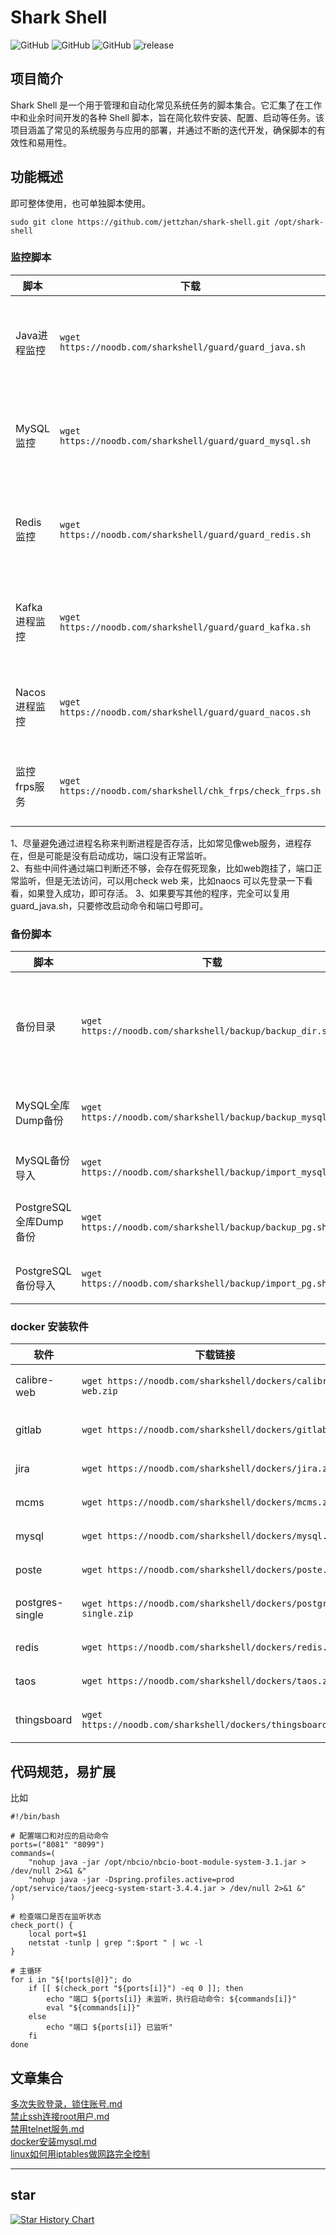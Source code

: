 # Shark Shell

![GitHub](https://img.shields.io/github/license/jettzhan/shark-shell?style=flat-square)
![GitHub](https://img.shields.io/github/stars/jettzhan/shark-shell?style=flat-square)
![GitHub](https://img.shields.io/github/forks/jettzhan/shark-shell?style=flat-square)
![release](https://img.shields.io/github/v/release/jettzhan/shark-shell)

## 项目简介

Shark Shell 是一个用于管理和自动化常见系统任务的脚本集合。它汇集了在工作中和业余时间开发的各种 Shell
脚本，旨在简化软件安装、配置、启动等任务。该项目涵盖了常见的系统服务与应用的部署，并通过不断的迭代开发，确保脚本的有效性和易用性。

## 功能概述

即可整体使用，也可单独脚本使用。

```shell
sudo git clone https://github.com/jettzhan/shark-shell.git /opt/shark-shell
```

### 监控脚本

| 脚本        | 下载                                                         | 功能描述                               | crontab                                             |
|-----------|------------------------------------------------------------|------------------------------------|-----------------------------------------------------|
| Java进程监控  | `wget https://noodb.com/sharkshell/guard/guard_java.sh`    | 根据端口，监控进程；可自定配置启动命令；可以定制修改。        | 0 2 * * * /opt/shark-shell/guard/guard_java.sh      |
| MySQL监控   | `wget https://noodb.com/sharkshell/guard/guard_mysql.sh`   | 根据端口，监控进程；可自定配置启动命令；可以定制修改。        | 0 2 * * * /opt/shark-shell/guard/guard_mysql.sh     |
| Redis监控   | `wget https://noodb.com/sharkshell/guard/guard_redis.sh`   | 根据端口，监控进程；可自定配置启动命令；可以定制修改。        | 0 2 * * * /opt/shark-shell/guard/guard_redis.sh     |
| Kafka进程监控 | `wget https://noodb.com/sharkshell/guard/guard_kafka.sh`   | 监控Kafka进程；异常先启动zookeeper,然后是kafka。 | */5 * * * * /opt/shark-shell/guard/guard_kafka.sh   |
| Nacos进程监控 | `wget https://noodb.com/sharkshell/guard/guard_nacos.sh`   | 先判断端口，然后在通过登录来判断Nacos 是否存活。        | */5 * * * * /opt/shark-shell/guard/guard_nacos.sh   |
| 监控frps服务  | `wget https://noodb.com/sharkshell/chk_frps/check_frps.sh` | 监控frps某些服务是否在线，不在先就email通知         | */5 * * * * /opt/shark-shell/chk_frps/check_frps.sh |

1、尽量避免通过进程名称来判断进程是否存活，比如常见像web服务，进程存在，但是可能是没有启动成功，端口没有正常监听。  
2、有些中间件通过端口判断还不够，会存在假死现象，比如web跑挂了，端口正常监听，但是无法访问，可以用check
web 来，比如naocs 可以先登录一下看看，如果登入成功，即可存活。
3、如果要写其他的程序，完全可以复用guard_java.sh，只要修改启动命令和端口号即可。

### 备份脚本

| 脚本                 | 下载                                                         | 功能描述                                                      | crontab                                           |
|--------------------|------------------------------------------------------------|-----------------------------------------------------------|---------------------------------------------------|
| 备份目录               | `wget https://noodb.com/sharkshell/backup/backup_dir.sh`   | 备份目录到指定目录,保留最近2次文件；可以备份数据库目录 /var/lib/mysql；或者应用/opt/apps | */5 * * * * /opt/shark-shell/backup/backup_dir.sh |
| MySQL全库Dump备份      | `wget https://noodb.com/sharkshell/backup/backup_mysql.sh` | 备份MySQL所有数据库到指定目录；也可只指定数据库                                | */5 * * * * /opt/shark-shell/backup/backup_dir.sh |
| MySQL备份导入          | `wget https://noodb.com/sharkshell/backup/import_mysql.sh` | 导入通过backup_mysql.sh备份的数据库	                                | 无                                                 |
| PostgreSQL全库Dump备份 | `wget https://noodb.com/sharkshell/backup/backup_pg.sh`    | 备份postgresql所有数据库到指定目录；也可只指定数据库                           | */5 * * * * /opt/shark-shell/backup/backup_pg.sh  |
| PostgreSQL备份导入     | `wget https://noodb.com/sharkshell/backup/import_pg.sh`    | 导入通过backup_pg.sh备份的数据库	                                   | 无                                                 |

### docker 安装软件

| 软件              | 下载链接                                                            | 安装命令                                                |
|-----------------|-----------------------------------------------------------------|-----------------------------------------------------|
| calibre-web     | `wget https://noodb.com/sharkshell/dockers/calibre-web.zip`     | `unzip calibre-web.zip && docker-compose up -d`     |
| gitlab          | `wget https://noodb.com/sharkshell/dockers/gitlab.zip`          | `unzip gitlab.zip && docker-compose up -d`          |
| jira            | `wget https://noodb.com/sharkshell/dockers/jira.zip`            | `unzip jira.zip && docker-compose up -d`            |
| mcms            | `wget https://noodb.com/sharkshell/dockers/mcms.zip`            | `unzip mcms.zip && docker-compose up -d`            |
| mysql           | `wget https://noodb.com/sharkshell/dockers/mysql.zip`           | `unzip mysql.zip && docker-compose up -d`           |
| poste           | `wget https://noodb.com/sharkshell/dockers/poste.zip`           | `unzip poste.zip && docker-compose up -d`           |
| postgres-single | `wget https://noodb.com/sharkshell/dockers/postgres-single.zip` | `unzip postgres-single.zip && docker-compose up -d` |
| redis           | `wget https://noodb.com/sharkshell/dockers/redis.zip`           | `unzip redis.zip && docker-compose up -d`           |
| taos            | `wget https://noodb.com/sharkshell/dockers/taos.zip`            | `unzip taos.zip && docker-compose up -d`            |
| thingsboard     | `wget https://noodb.com/sharkshell/dockers/thingsboard.zip`     | `unzip thingsboard.zip && docker-compose up -d`     |

## 代码规范，易扩展

比如

```shell
#!/bin/bash

# 配置端口和对应的启动命令
ports=("8081" "8099")
commands=(
    "nohup java -jar /opt/nbcio/nbcio-boot-module-system-3.1.jar > /dev/null 2>&1 &"
    "nohup java -jar -Dspring.profiles.active=prod /opt/service/taos/jeecg-system-start-3.4.4.jar > /dev/null 2>&1 &"
)

# 检查端口是否在监听状态
check_port() {
    local port=$1
    netstat -tunlp | grep ":$port " | wc -l
}

# 主循环
for i in "${!ports[@]}"; do
    if [[ $(check_port "${ports[i]}") -eq 0 ]]; then
        echo "端口 ${ports[i]} 未监听，执行启动命令: ${commands[i]}"
        eval "${commands[i]}"
    else
        echo "端口 ${ports[i]} 已监听"
    fi
done
```

## 文章集合

[多次失败登录，锁住账号.md](./ssh/多次失败登录，锁住账号.md)   
[禁止ssh连接root用户.md](./ssh/禁止ssh连接root用户.md)   
[禁用telnet服务.md](./ssh/禁用telnet服务.md)   
[docker安装mysql.md](./docker/docker安装mysql.md)   
[linux如何用iptables做网路完全控制](./firewall/README.md)

---

## star

[![Star History Chart](https://api.star-history.com/svg?repos=jettzhan/shark-shell&type=Date)](https://www.star-history.com/#jettzhan/shark-shell&Date)
